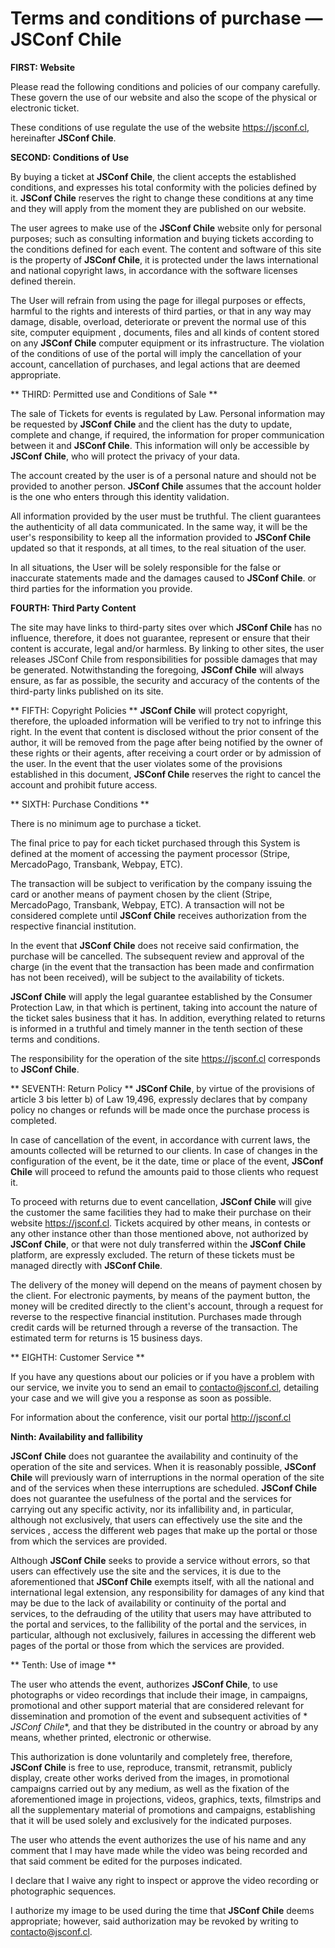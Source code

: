 
# Terms and conditions of purchase — **JSConf Chile**

**FIRST: Website**

Please read the following conditions and policies of our company carefully. These govern the use of our website and also the scope of the physical or electronic ticket.

These conditions of use regulate the use of the website https://jsconf.cl, hereinafter **JSConf Chile**.

**SECOND: Conditions of Use**

By buying a ticket at **JSConf Chile**, the client accepts the established conditions, and expresses his total conformity with the policies defined by it. **JSConf Chile** reserves the right to change these conditions at any time and they will apply from the moment they are published on our website.

The user agrees to make use of the **JSConf Chile** website only for personal purposes; such as consulting information and buying tickets according to the conditions defined for each event. The content and software of this site is the property of **JSConf Chile**, it is protected under the laws
international and national copyright laws, in accordance with the software licenses defined therein.

The User will refrain from using the page for illegal purposes or effects, harmful to the rights and interests of third parties, or that in any way may damage, disable, overload, deteriorate or prevent the normal use of this site, computer equipment , documents, files and all kinds of content stored on any **JSConf Chile** computer equipment or its infrastructure. The violation of the conditions of use of the portal will imply the cancellation of your account, cancellation of purchases, and legal actions that are deemed appropriate.

** THIRD: Permitted use and Conditions of Sale **

The sale of Tickets for events is regulated by Law.
Personal information may be requested by **JSConf Chile** and the client has the duty to update, complete and change, if required, the information for proper communication between it and **JSConf Chile**. This information will only be accessible by **JSConf Chile**, who will protect the privacy of your data.

The account created by the user is of a personal nature and should not be provided to another person. **JSConf Chile** assumes that the account holder is the one who enters through this identity validation.

All information provided by the user must be truthful. The client guarantees the authenticity of all data communicated. In the same way, it will be the user's responsibility to keep all the information provided to **JSConf Chile** updated so that it responds, at all times, to the real situation of the user.

In all situations, the User will be solely responsible for the false or inaccurate statements made and the damages caused to **JSConf Chile**. or third parties for the information you provide.

**FOURTH: Third Party Content**

The site may have links to third-party sites over which **JSConf Chile** has no influence, therefore, it does not guarantee, represent or ensure that their content is accurate, legal and/or harmless. By linking to other sites, the user releases JSConf Chile from responsibilities for possible damages that may be generated. Notwithstanding the foregoing, **JSConf Chile** will always ensure, as far as possible, the security and accuracy of the contents of the third-party links published on its site.

** FIFTH: Copyright Policies **
**JSConf Chile** will protect copyright, therefore, the uploaded information will be verified to try not to infringe this right. In the event that content is disclosed without the prior consent of the author, it will be removed from the page after being notified by the owner of these rights or their agents, after receiving a court order or by admission of the user. In the event that the user violates some of the provisions established in this document, **JSConf Chile** reserves the right to cancel the account and prohibit future access.

** SIXTH: Purchase Conditions **

There is no minimum age to purchase a ticket.

The final price to pay for each ticket purchased through this System is defined at the moment of accessing the payment processor (Stripe, MercadoPago, Transbank, Webpay, ETC).

The transaction will be subject to verification by the company issuing the card or another means of payment chosen by the client (Stripe, MercadoPago, Transbank, Webpay, ETC). A transaction will not be considered complete until **JSConf Chile** receives authorization from the respective financial institution.

In the event that **JSConf Chile** does not receive said confirmation, the purchase will be cancelled. The subsequent review and approval of the charge (in the event that the transaction has been made and confirmation has not been received), will be subject to the availability of tickets.

**JSConf Chile** will apply the legal guarantee established by the Consumer Protection Law, in that which is pertinent, taking into account the nature of the ticket sales business that it has. In addition, everything related to returns is informed in a truthful and timely manner in the tenth section of these terms and conditions.

The responsibility for the operation of the site https://jsconf.cl corresponds to **JSConf Chile**.

** SEVENTH: Return Policy **
**JSConf Chile**, by virtue of the provisions of article 3 bis letter b) of Law 19,496, expressly declares that by company policy no changes or refunds will be made once the purchase process is completed.

In case of cancellation of the event, in accordance with current laws, the amounts collected will be returned to our clients. In case of changes in the configuration of the event, be it the date, time or place of the event, **JSConf Chile** will proceed to refund the amounts paid to those clients who request it.

To proceed with returns due to event cancellation, **JSConf Chile** will give the customer the same facilities they had to make their purchase on their website https://jsconf.cl.
Tickets acquired by other means, in contests or any other instance other than those mentioned above, not authorized by **JSConf Chile**, or that were not duly transferred within the **JSConf Chile** platform, are expressly excluded. The return of these tickets must be managed directly with **JSConf Chile**.

The delivery of the money will depend on the means of payment chosen by the client. For electronic payments, by means of the payment button, the money will be credited directly to the client's account, through a request for reverse to the respective financial institution. Purchases made through credit cards will be returned through a reverse of the transaction. The estimated term for returns is 15 business days.

** EIGHTH: Customer Service **

If you have any questions about our policies or if you have a problem with our service, we invite you to send an email to contacto@jsconf.cl, detailing your case and we will give you a response as soon as possible.

For information about the conference, visit our portal http://jsconf.cl


**Ninth: Availability and fallibility**

**JSConf Chile** does not guarantee the availability and continuity of the operation of the site and services. When it is reasonably possible, **JSConf Chile** will previously warn of interruptions in the normal operation of the site and of the services when these interruptions are scheduled. **JSConf Chile** does not guarantee the usefulness of the portal and the services for carrying out any specific activity, nor its infallibility and, in particular, although not exclusively, that users can effectively use the site and the services , access the different web pages that make up the portal or those from which the services are provided.

Although **JSConf Chile** seeks to provide a service without errors, so that users can effectively use the site and the services, it is due to the aforementioned that **JSConf Chile** exempts itself, with all the national and international legal extension, any responsibility for damages of any kind that may be due to the lack of availability or continuity of the portal and services, to the defrauding of the utility that users may have attributed to the portal and services, to the fallibility of the portal and the services, in particular, although not exclusively, failures in accessing the different web pages of the portal or those from which the services are provided.

** Tenth: Use of image **

The user who attends the event, authorizes **JSConf Chile**, to use photographs or video recordings that include their image, in campaigns, promotional and other support material that are considered relevant for dissemination and promotion of the event and subsequent activities of * *JSConf Chile**, and that they be distributed in the country or abroad by any means, whether printed, electronic or otherwise.

This authorization is done voluntarily and completely free, therefore, **JSConf Chile** is free to use, reproduce, transmit, retransmit, publicly display, create other works derived from the images, in promotional campaigns carried out by any medium, as well as the fixation of the aforementioned image in projections, videos, graphics, texts, filmstrips and all the supplementary material of promotions and campaigns, establishing that it will be used solely and exclusively for the indicated purposes.

The user who attends the event authorizes the use of his name and any comment that I may have made while the video was being recorded and that said comment be edited for the purposes indicated.

I declare that I waive any right to inspect or approve the video recording or photographic sequences.

I authorize my image to be used during the time that **JSConf Chile** deems appropriate; however, said authorization may be revoked by writing to contacto@jsconf.cl.